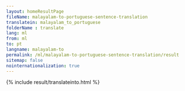 ```yaml
---
layout: homeResultPage
fileName: malayalam-to-portuguese-sentence-translation
translatein: malayalam_to_portuguese
folderName : translate
lang: ml
from: ml
to: pt
langname: malayalam-to
permalink: /ml/malayalam-to-portuguese-sentence-translation/result
sitemap: false
nointernationalization: true
---
```

{% include result/translateinto.html %}

<script src="/js/result/translation.js" data-foldername="{{page.folderName}}" data-lang="{{page.lang}}"></script>

